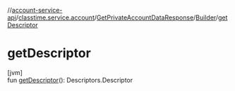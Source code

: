 //[account-service-api](../../../../index.md)/[classtime.service.account](../../index.md)/[GetPrivateAccountDataResponse](../index.md)/[Builder](index.md)/[getDescriptor](get-descriptor.md)

# getDescriptor

[jvm]\
fun [getDescriptor](get-descriptor.md)(): Descriptors.Descriptor
